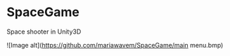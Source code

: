 # SpaceGame

Space shooter in Unity3D

![Image alt](https://github.com/mariawavem/SpaceGame/main menu.bmp)
